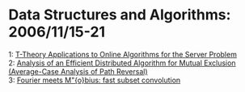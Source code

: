 # Data Structures and Algorithms: 2006/11/15-21  
1: [T-Theory Applications to Online Algorithms for the Server Problem](https://doi.org/10.48550/arXiv.cs/0611088)  
2: [Analysis of an Efficient Distributed Algorithm for Mutual Exclusion  (Average-Case Analysis of Path Reversal)](https://doi.org/10.48550/arXiv.cs/0611098)  
3: [Fourier meets M\"{o}bius: fast subset convolution](https://doi.org/10.48550/arXiv.cs/0611101)  